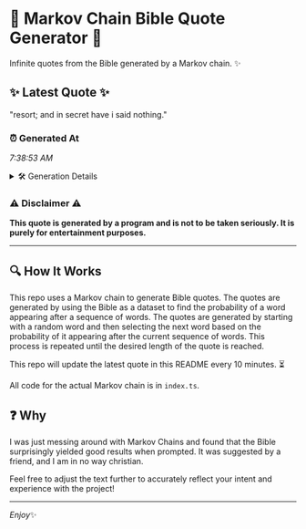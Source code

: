 # 📖 Markov Chain Bible Quote Generator 📖

Infinite quotes from the Bible generated by a Markov chain. ✨

## ✨ Latest Quote ✨
"resort; and in secret have i said nothing."

### ⏰ Generated At
*7:38:53 AM*

<details>
    <summary>🛠️ Generation Details</summary>
    <p>
        <strong>🌱 Seed:</strong> resort;<br>
        <strong>🔄 Iterations:</strong> 7<br>
        <strong>📜 Context History:</strong><br>[ resort; ]: and<br>[ resort;, and ]: in<br>[ resort;, and, in ]: secret<br>[ resort;, and, in, secret ]: have<br>[ resort;, and, in, secret, have ]: i<br>[ resort;, and, in, secret, have, i ]: said<br>[ and, in, secret, have, i, said ]: nothing.<br>
    </p>
</details>

### ⚠️ Disclaimer ⚠️
**This quote is generated by a program and is not to be taken seriously. It is purely for entertainment purposes.**

---

## 🔍 How It Works

This repo uses a Markov chain to generate Bible quotes. The quotes are generated by using the Bible as a dataset to find the probability of a word appearing after a sequence of words. The quotes are generated by starting with a random word and then selecting the next word based on the probability of it appearing after the current sequence of words. This process is repeated until the desired length of the quote is reached.

This repo will update the latest quote in this README every 10 minutes. ⏳

All code for the actual Markov chain is in `index.ts`.

## ❓ Why

I was just messing around with Markov Chains and found that the Bible surprisingly yielded good results when prompted. 
It was suggested by a friend, and I am in no way christian.

Feel free to adjust the text further to accurately reflect your intent and experience with the project!

---

*Enjoy*✨
